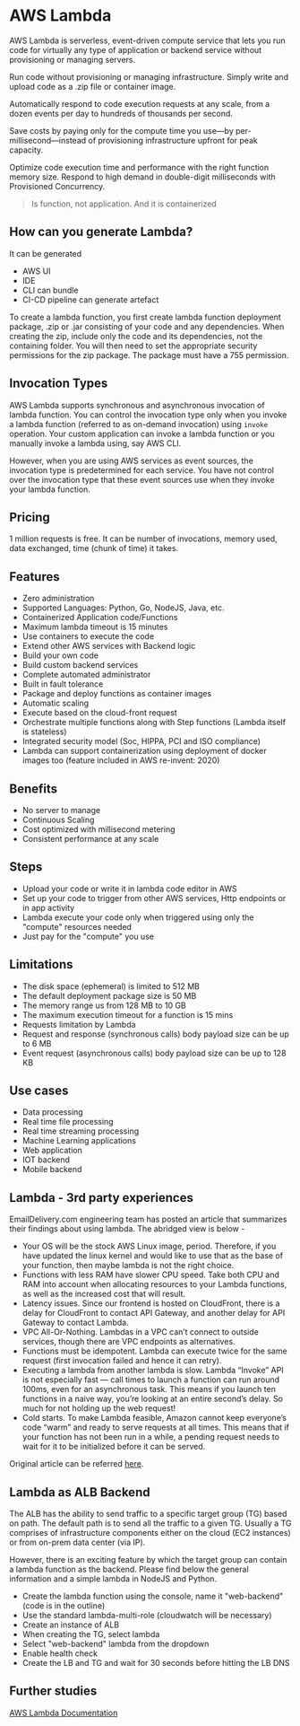 # AWS Lambda

AWS Lambda is serverless, event-driven compute service that lets you run code for virtually any type of application or backend service without provisioning or managing servers.

Run code without provisioning or managing infrastructure. Simply write and upload code as a .zip file or container image.

Automatically respond to code execution requests at any scale, from a dozen events per day to hundreds of thousands per second.

Save costs by paying only for the compute time you use—by per-millisecond—instead of provisioning infrastructure upfront for peak capacity.

Optimize code execution time and performance with the right function memory size. Respond to high demand in double-digit milliseconds with Provisioned Concurrency.

> Is function, not application. And it is containerized

## How can you generate Lambda?

It can be generated

* AWS UI
* IDE
* CLI can bundle
* CI-CD pipeline can generate artefact

To create a lambda function, you first create lambda function deployment package, .zip or .jar consisting of your code and any dependencies. When creating the zip, include only the code and its dependencies, not the containing folder. You will then need to set the appropriate security permissions for the zip package. The package must have a 755 permission.

## Invocation Types

AWS Lambda supports synchronous and asynchronous invocation of lambda function. You can control the invocation type only when you invoke a lambda function (referred to as on-demand invocation) using ```invoke``` operation.
Your custom application can invoke a lambda function or you manually invoke a lambda using, say AWS CLI.

However, when you are using AWS services as event sources, the invocation type is predetermined for each service. You have not control over the invocation type that these event sources use when they invoke your lambda function.

## Pricing

1 million requests is free. It can be number of invocations, memory used, data exchanged, time (chunk of time) it takes.

## Features

* Zero administration
* Supported Languages: Python, Go, NodeJS, Java, etc.
* Containerized Application code/Functions
* Maximum lambda timeout is 15 minutes
* Use containers to execute the code
* Extend other AWS services with Backend logic
* Build your own code
* Build custom backend services
* Complete automated administrator
* Built in fault tolerance
* Package and deploy functions as container images
* Automatic scaling
* Execute based on the cloud-front request
* Orchestrate multiple functions along with Step functions (Lambda itself is stateless)
* Integrated security model (Soc, HIPPA, PCI and ISO compliance)
* Lambda can support containerization using deployment of docker images too (feature included in AWS re-invent: 2020)

## Benefits

* No server to manage
* Continuous Scaling
* Cost optimized with millisecond metering
* Consistent performance at any scale

## Steps

* Upload your code or write it in lambda code editor in AWS
* Set up your code to trigger from other AWS services, Http endpoints or in app activity
* Lambda execute your code only when triggered using only the "compute" resources needed
* Just pay for the "compute" you use

## Limitations

* The disk space (ephemeral) is limited to 512 MB
* The default deployment package size is 50 MB
* The memory range us from 128 MB to 10 GB
* The maximum execution timeout for a function is 15 mins
* Requests limitation by Lambda
* Request and response (synchronous calls) body payload size can be up to 6 MB
* Event request (asynchronous calls) body payload size can be up to 128 KB

## Use cases

* Data processing
* Real time file processing
* Real time streaming processing
* Machine Learning applications
* Web application
* IOT backend
* Mobile backend

## Lambda - 3rd party experiences

EmailDelivery.com engineering team has posted an article that summarizes their findings about using lambda. The abridged view is below -

* Your OS will be the stock AWS Linux image, period. Therefore, if you have updated the linux kernel and would like to use that as the base of your function, then maybe lambda is not the right choice.
* Functions with less RAM have slower CPU speed. Take both CPU and RAM into account when allocating resources to your Lambda functions, as well as the increased cost that will result.
* Latency issues. Since our frontend is hosted on CloudFront, there is a delay for CloudFront to contact API Gateway, and another delay for API Gateway to contact Lambda.
* VPC All-Or-Nothing. Lambdas in a VPC can’t connect to outside services, though there are VPC endpoints as alternatives.
* Functions must be idempotent. Lambda can execute twice for the same request (first invocation failed and hence it can retry).
* Executing a lambda from another lambda is slow. Lambda “Invoke” API is not especially fast — call times to launch a function can run around 100ms, even for an asynchronous task. This means if you launch ten functions in a naive way, you’re looking at an entire second’s delay. So much for not holding up the web request!
* Cold starts. To make Lambda feasible, Amazon cannot keep everyone’s code “warm” and ready to serve requests at all times. This means that if your function has not been run in a while, a pending request needs to wait for it to be initialized before it can be served.

Original article can be referred [here](https://medium.com/@emaildelivery/serverless-pitfalls-issues-you-may-encounter-running-a-start-up-on-aws-lambda-f242b404f41c).

## Lambda as ALB Backend

The ALB has the ability to send traffic to a specific target group (TG) based on path. The default path is to send all the traffic to a given TG. Usually a TG comprises of infrastructure components either on the cloud (EC2 instances) or from on-prem data center (via IP).

However, there is an exciting feature by which the target group can contain a lambda function as the backend. Please find below the general information and a simple lambda in NodeJS and Python.

* Create the lambda function using the console, name it "web-backend" (code is in the outline)
* Use the standard lambda-multi-role (cloudwatch will be necessary)
* Create an instance of ALB
* When creating the TG, select lambda
* Select "web-backend" lambda from the dropdown
* Enable health check
* Create the LB and TG and wait for 30 seconds before hitting the LB DNS

## Further studies

[AWS Lambda Documentation](https://docs.aws.amazon.com/lambda/latest/dg/welcome.html)
